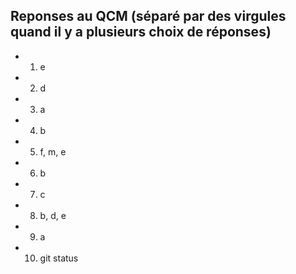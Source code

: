 ## Reponses au QCM (séparé par des virgules quand il y a plusieurs choix de réponses)

* 1. e
* 2. d
* 3. a
* 4. b
* 5. f, m, e
* 6. b
* 7. c
* 8. b, d, e
* 9. a
* 10. git status
